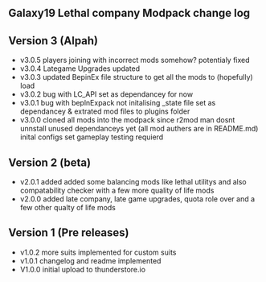 ## Galaxy19 Lethal company Modpack change log

## Version 3 (Alpah)
- v3.0.5 players joining with incorrect mods somehow? potentialy fixed
- v3.0.4 Lategame Upgrades updated
- v3.0.3 updated BepinEx file structure to get all the mods to (hopefully) load
- v3.0.2 bug with LC_API set as dependancey for now
- v3.0.1 bug with beplnExpack not initalising _state file set as dependancey & extrated mod files to plugins folder
- v3.0.0 cloned all mods into the modpack since r2mod man dosnt unnstall unused dependanceys yet (all mod authers are in README.md) inital configs set gameplay testing requierd

## Version 2 (beta)
- v2.0.1 added added some balancing mods like lethal utilitys and also compatability checker with a few more quality of life mods
- v2.0.0 added late company, late game upgrades, quota role over and a few other qualty of life mods

## Version 1 (Pre releases)
- v1.0.2 more suits implemented for custom suits
- v1.0.1 changelog and readme implemented 
- V1.0.0 initial upload to thunderstore.io

 